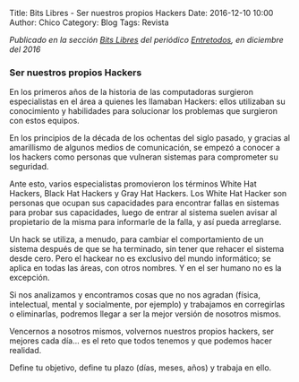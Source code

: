 Title: Bits Libres - Ser nuestros propios Hackers
Date: 2016-12-10 10:00
Author: Chico
Category: Blog
Tags: Revista

_Publicado en la sección [Bits Libres](http://www.gulag.org.mx/revista/2016-05-10-Bits-Libres.html) del periódico [Entretodos](http://periodicoentretodos.com/), en diciembre del 2016_

<!-- break -->

### Ser nuestros propios Hackers

En los primeros años de la historia de las computadoras surgieron especialistas en el área a quienes les llamaban Hackers: ellos utilizaban su conocimiento y habilidades para solucionar los problemas que surgieron con estos equipos.

En los principios de la década de los ochentas del siglo pasado, y gracias al amarillismo de algunos medios de comunicación, se empezó a conocer a los hackers como personas que vulneran sistemas para comprometer su seguridad.

Ante esto, varios especialistas promovieron los términos White Hat Hackers, Black Hat Hackers y Gray Hat Hackers. Los White Hat Hacker son personas que ocupan sus capacidades para encontrar fallas en sistemas para probar sus capacidades, luego de entrar al sistema suelen avisar al propietario de la misma para informarle de la falla, y así pueda arreglarse.

Un hack se utiliza, a menudo, para cambiar el comportamiento de un sistema después de que se ha terminado, sin tener que rehacer el sistema desde cero. Pero el hackear no es exclusivo del mundo informático; se aplica en todas las áreas, con otros nombres. Y en el ser humano no es la excepción.

Si nos analizamos y encontramos cosas que no nos agradan (física, intelectual, mental y socialmente, por ejemplo) y trabajamos en corregirlas o eliminarlas, podremos llegar a ser la mejor versión de nosotros mismos.

Vencernos a nosotros mismos, volvernos nuestros propios hackers, ser mejores cada día... es el reto que todos tenemos y que podemos hacer realidad.

Define tu objetivo, define tu plazo (días, meses, años) y trabaja en ello.
